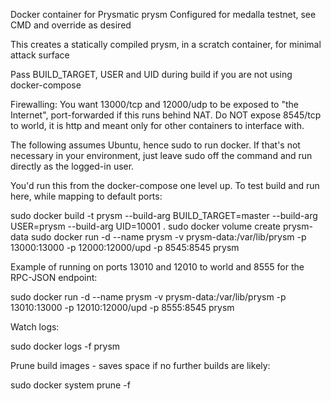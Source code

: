 Docker container for Prysmatic prysm
Configured for medalla testnet, see CMD and override as desired

This creates a statically compiled prysm, in a scratch container, for minimal attack surface

Pass BUILD_TARGET, USER and UID during build if you are not using docker-compose

Firewalling: You want 13000/tcp and 12000/udp to be exposed to "the Internet", port-forwarded if
this runs behind NAT. Do NOT expose 8545/tcp to world, it is http and meant only for other containers
to interface with.

The following assumes Ubuntu, hence sudo to run docker. If that's not necessary in your environment,
just leave sudo off the command and run directly as the logged-in user.

You'd run this from the docker-compose one level up. To test build and run here, while mapping to default ports:

sudo docker build -t prysm --build-arg BUILD_TARGET=master --build-arg USER=prysm --build-arg UID=10001 .
sudo docker volume create prysm-data
sudo docker run -d --name prysm -v prysm-data:/var/lib/prysm -p 13000:13000 -p 12000:12000/upd -p 8545:8545 prysm

Example of running on ports 13010 and 12010 to world and 8555 for the RPC-JSON endpoint:

sudo docker run -d --name prysm -v prysm-data:/var/lib/prysm -p 13010:13000 -p 12010:12000/upd -p 8555:8545 prysm

Watch logs:

sudo docker logs -f prysm

Prune build images - saves space if no further builds are likely:

sudo docker system prune -f
